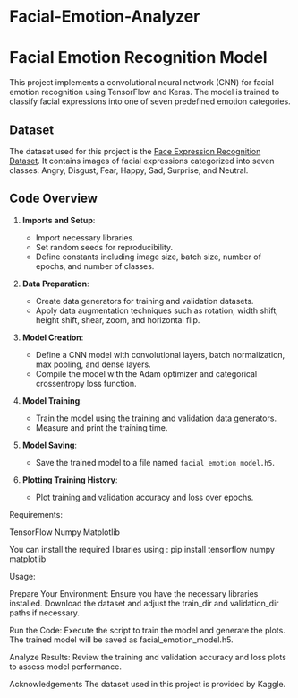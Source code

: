 # Facial-Emotion-Analyzer




# Facial Emotion Recognition Model

This project implements a convolutional neural network (CNN) for facial emotion recognition using TensorFlow and Keras. The model is trained to classify facial expressions into one of seven predefined emotion categories.

## Dataset

The dataset used for this project is the [Face Expression Recognition Dataset](https://www.kaggle.com/datasets/jonathanoheix/face-expression-recognition-dataset). It contains images of facial expressions categorized into seven classes: Angry, Disgust, Fear, Happy, Sad, Surprise, and Neutral.

## Code Overview

1. **Imports and Setup**:
   - Import necessary libraries.
   - Set random seeds for reproducibility.
   - Define constants including image size, batch size, number of epochs, and number of classes.

2. **Data Preparation**:
   - Create data generators for training and validation datasets.
   - Apply data augmentation techniques such as rotation, width shift, height shift, shear, zoom, and horizontal flip.

3. **Model Creation**:
   - Define a CNN model with convolutional layers, batch normalization, max pooling, and dense layers.
   - Compile the model with the Adam optimizer and categorical crossentropy loss function.

4. **Model Training**:
   - Train the model using the training and validation data generators.
   - Measure and print the training time.

5. **Model Saving**:
   - Save the trained model to a file named `facial_emotion_model.h5`.

6. **Plotting Training History**:
   - Plot training and validation accuracy and loss over epochs.



Requirements:

TensorFlow
Numpy
Matplotlib


You can install the required libraries using :
pip install tensorflow numpy matplotlib


Usage:

Prepare Your Environment:
Ensure you have the necessary libraries installed.
Download the dataset and adjust the train_dir and validation_dir paths if necessary.

Run the Code:
Execute the script to train the model and generate the plots.
The trained model will be saved as facial_emotion_model.h5.

Analyze Results:
Review the training and validation accuracy and loss plots to assess model performance.


Acknowledgements
The dataset used in this project is provided by Kaggle.
